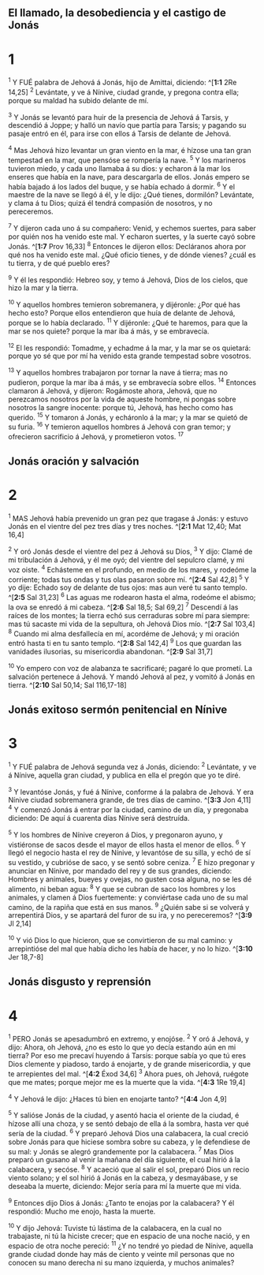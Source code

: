 ## El llamado, la desobediencia y el castigo de Jonás
# 1 
<sup>1</sup> Y FUÉ palabra de Jehová á Jonás, hijo de Amittai, diciendo: ^[**1:1** 2Re 14,25] <sup>2</sup> Levántate, y ve á Nínive, ciudad grande, y pregona contra ella; porque su maldad ha subido delante de mí. 


<sup>3</sup> Y Jonás se levantó para huir de la presencia de Jehová á Tarsis, y descendió á Joppe; y halló un navío que partía para Tarsis; y pagando su pasaje entró en él, para irse con ellos á Tarsis de delante de Jehová. 

<sup>4</sup> Mas Jehová hizo levantar un gran viento en la mar, é hízose una tan gran tempestad en la mar, que pensóse se rompería la nave. <sup>5</sup> Y los marineros tuvieron miedo, y cada uno llamaba á su dios: y echaron á la mar los enseres que había en la nave, para descargarla de ellos. Jonás empero se había bajado á los lados del buque, y se había echado á dormir. <sup>6</sup> Y el maestre de la nave se llegó á él, y le dijo: ¿Qué tienes, dormilón? Levántate, y clama á tu Dios; quizá él tendrá compasión de nosotros, y no pereceremos. 

<sup>7</sup> Y dijeron cada uno á su compañero: Venid, y echemos suertes, para saber por quién nos ha venido este mal. Y echaron suertes, y la suerte cayó sobre Jonás. ^[**1:7** Prov 16,33] <sup>8</sup> Entonces le dijeron ellos: Decláranos ahora por qué nos ha venido este mal. ¿Qué oficio tienes, y de dónde vienes? ¿cuál es tu tierra, y de qué pueblo eres? 


<sup>9</sup> Y él les respondió: Hebreo soy, y temo á Jehová, Dios de los cielos, que hizo la mar y la tierra. 

<sup>10</sup> Y aquellos hombres temieron sobremanera, y dijéronle: ¿Por qué has hecho esto? Porque ellos entendieron que huía de delante de Jehová, porque se lo había declarado. <sup>11</sup> Y dijéronle: ¿Qué te haremos, para que la mar se nos quiete? porque la mar iba á más, y se embravecía. 

<sup>12</sup> El les respondió: Tomadme, y echadme á la mar, y la mar se os quietará: porque yo sé que por mí ha venido esta grande tempestad sobre vosotros. 

<sup>13</sup> Y aquellos hombres trabajaron por tornar la nave á tierra; mas no pudieron, porque la mar iba á más, y se embravecía sobre ellos. <sup>14</sup> Entonces clamaron á Jehová, y dijeron: Rogámoste ahora, Jehová, que no perezcamos nosotros por la vida de aqueste hombre, ni pongas sobre nosotros la sangre inocente: porque tú, Jehová, has hecho como has querido. <sup>15</sup> Y tomaron á Jonás, y echáronlo á la mar; y la mar se quietó de su furia. <sup>16</sup> Y temieron aquellos hombres á Jehová con gran temor; y ofrecieron sacrificio á Jehová, y prometieron votos. <sup>17</sup> 

## Jonás oración y salvación
# 2 
<sup>1</sup> MAS Jehová había prevenido un gran pez que tragase á Jonás: y estuvo Jonás en el vientre del pez tres días y tres noches. ^[**2:1** Mat 12,40; Mat 16,4] 


<sup>2</sup> Y oró Jonás desde el vientre del pez á Jehová su Dios, <sup>3</sup> Y dijo: Clamé de mi tribulación á Jehová, y él me oyó; del vientre del sepulcro clamé, y mi voz oiste. <sup>4</sup> Echásteme en el profundo, en medio de los mares, y rodeóme la corriente; todas tus ondas y tus olas pasaron sobre mí. ^[**2:4** Sal 42,8] <sup>5</sup> Y yo dije: Echado soy de delante de tus ojos: mas aun veré tu santo templo. ^[**2:5** Sal 31,23] <sup>6</sup> Las aguas me rodearon hasta el alma, rodeóme el abismo; la ova se enredó á mi cabeza. ^[**2:6** Sal 18,5; Sal 69,2] <sup>7</sup> Descendí á las raíces de los montes; la tierra echó sus cerraduras sobre mí para siempre: mas tú sacaste mi vida de la sepultura, oh Jehová Dios mío. ^[**2:7** Sal 103,4] <sup>8</sup> Cuando mi alma desfallecía en mí, acordéme de Jehová; y mi oración entró hasta ti en tu santo templo. ^[**2:8** Sal 142,4] <sup>9</sup> Los que guardan las vanidades ilusorias, su misericordia abandonan. ^[**2:9** Sal 31,7] 
     

<sup>10</sup> Yo empero con voz de alabanza te sacrificaré; pagaré lo que prometí. La salvación pertenece á Jehová. Y mandó Jehová al pez, y vomitó á Jonás en tierra. ^[**2:10** Sal 50,14; Sal 116,17-18] 
 

## Jonás exitoso sermón penitencial en Nínive
# 3 
<sup>1</sup> Y FUÉ palabra de Jehová segunda vez á Jonás, diciendo: <sup>2</sup> Levántate, y ve á Nínive, aquella gran ciudad, y publica en ella el pregón que yo te diré. 

<sup>3</sup> Y levantóse Jonás, y fué á Nínive, conforme á la palabra de Jehová. Y era Nínive ciudad sobremanera grande, de tres días de camino. ^[**3:3** Jon 4,11] <sup>4</sup> Y comenzó Jonás á entrar por la ciudad, camino de un día, y pregonaba diciendo: De aquí á cuarenta días Nínive será destruída. 


<sup>5</sup> Y los hombres de Nínive creyeron á Dios, y pregonaron ayuno, y vistiéronse de sacos desde el mayor de ellos hasta el menor de ellos. <sup>6</sup> Y llegó el negocio hasta el rey de Nínive, y levantóse de su silla, y echó de sí su vestido, y cubrióse de saco, y se sentó sobre ceniza. <sup>7</sup> E hizo pregonar y anunciar en Nínive, por mandado del rey y de sus grandes, diciendo: Hombres y animales, bueyes y ovejas, no gusten cosa alguna, no se les dé alimento, ni beban agua: <sup>8</sup> Y que se cubran de saco los hombres y los animales, y clamen á Dios fuertemente: y conviértase cada uno de su mal camino, de la rapiña que está en sus manos. <sup>9</sup> ¿Quién sabe si se volverá y arrepentirá Dios, y se apartará del furor de su ira, y no pereceremos? ^[**3:9** Jl 2,14] 


<sup>10</sup> Y vió Dios lo que hicieron, que se convirtieron de su mal camino: y arrepintióse del mal que había dicho les había de hacer, y no lo hizo. ^[**3:10** Jer 18,7-8] 
 

## Jonás disgusto y reprensión
# 4 
<sup>1</sup> PERO Jonás se apesadumbró en extremo, y enojóse. <sup>2</sup> Y oró á Jehová, y dijo: Ahora, oh Jehová, ¿no es esto lo que yo decía estando aún en mi tierra? Por eso me precaví huyendo á Tarsis: porque sabía yo que tú eres Dios clemente y piadoso, tardo á enojarte, y de grande misericordia, y que te arrepientes del mal. ^[**4:2** Éxod 34,6] <sup>3</sup> Ahora pues, oh Jehová, ruégote que me mates; porque mejor me es la muerte que la vida. ^[**4:3** 1Re 19,4] 
 

<sup>4</sup> Y Jehová le dijo: ¿Haces tú bien en enojarte tanto? ^[**4:4** Jon 4,9] 


<sup>5</sup> Y salióse Jonás de la ciudad, y asentó hacia el oriente de la ciudad, é hízose allí una choza, y se sentó debajo de ella á la sombra, hasta ver qué sería de la ciudad. <sup>6</sup> Y preparó Jehová Dios una calabacera, la cual creció sobre Jonás para que hiciese sombra sobre su cabeza, y le defendiese de su mal: y Jonás se alegró grandemente por la calabacera. <sup>7</sup> Mas Dios preparó un gusano al venir la mañana del día siguiente, el cual hirió á la calabacera, y secóse. <sup>8</sup> Y acaeció que al salir el sol, preparó Dios un recio viento solano; y el sol hirió á Jonás en la cabeza, y desmayábase, y se deseaba la muerte, diciendo: Mejor sería para mí la muerte que mi vida. 

<sup>9</sup> Entonces dijo Dios á Jonás: ¿Tanto te enojas por la calabacera? Y él respondió: Mucho me enojo, hasta la muerte. 

<sup>10</sup> Y dijo Jehová: Tuviste tú lástima de la calabacera, en la cual no trabajaste, ni tú la hiciste crecer; que en espacio de una noche nació, y en espacio de otra noche pereció: <sup>11</sup> ¿Y no tendré yo piedad de Nínive, aquella grande ciudad donde hay más de ciento y veinte mil personas que no conocen su mano derecha ni su mano izquierda, y muchos animales? 